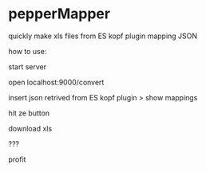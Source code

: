 # pepperMapper
quickly make xls files from ES kopf plugin mapping JSON

how to use:

start server

open localhost:9000/convert

insert json retrived from ES kopf plugin > show mappings

hit ze button

download xls

???

profit
